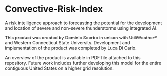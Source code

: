 # Convective-Risk-Index
A risk intelligence approach to forecasting the potential for the development and location of severe and non-severe thunderstorms using integrated AI.

This product was created by Dominic Scerbo in unison with UtiliWeather® and Western Connecticut State University. Development and implementation of the 
product was completed by Luca Di Carlo. 

An overview of the product is available in PDF file attached to this repository. Future work includes further developing this model for the entire contiguous 
United States on a higher grid resolution. 
